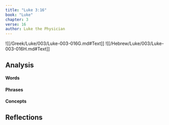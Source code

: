 ```yaml
---
title: "Luke 3:16"
book: "Luke"
chapter: 3
verse: 16
author: Luke the Physician
---
```

![[/Greek/Luke/003/Luke-003-016G.md#Text]]
![[/Hebrew/Luke/003/Luke-003-016H.md#Text]]

## Analysis

#### Words

#### Phrases

#### Concepts

## Reflections
